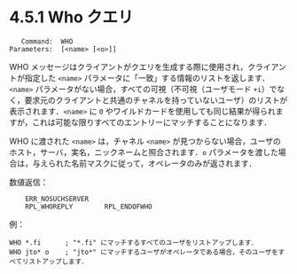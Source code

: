 # 4.5.1 Who クエリ

```
   Command:  WHO
Parameters:  [<name> [<o>]]
```

WHO メッセージはクライアントがクエリを生成する際に使用され，クライアントが指定した `<name>` パラメータに「一致」する情報のリストを返します．`<name>` パラメータがない場合，すべての可視（不可視（ユーザモード `+i`）でなく，要求元のクライアントと共通のチャネルを持っていないユーザ）のリストが表示されます．`<name>` に `0` やワイルドカードを使用しても同じ結果が得られますが，これは可能な限りすべてのエントリーにマッチすることになります．

WHO に渡された `<name>` は，チャネル `<name>` が見つからない場合，ユーザのホスト，サーバ，実名，ニックネームと照合されます．`o` パラメータを渡した場合は，与えられた名前マスクに従って，オペレータのみが返されます．

数値返信：
```
    ERR_NOSUCHSERVER
    RPL_WHOREPLY        RPL_ENDOFWHO
```

例：
```
WHO *.fi      ; "*.fi" にマッチするすべてのユーザをリストアップします．
WHO jto* o    ; "jto*" にマッチするユーザがオペレータである場合，そのユーザをすべてリストアップします．
```
